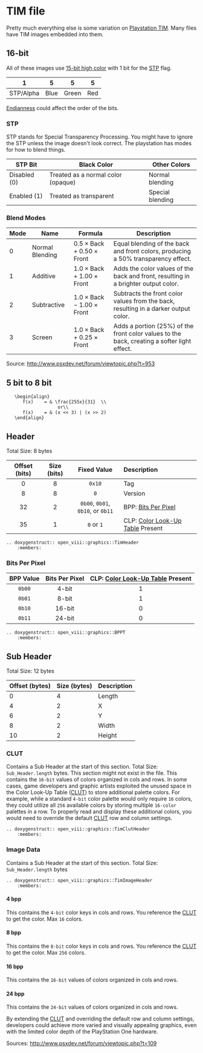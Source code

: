 TIM file
=====
Pretty much everything else is some variation on
[Playstation TIM](http://fileformats.archiveteam.org/wiki/TIM_(PlayStation_graphics)). Many files have TIM images
embedded into them.

## 16-bit

All of these images use [15-bit high color](https://en.wikipedia.org/wiki/High_color#15-bit_high_color) with 1 bit for
the [STP](#stp) flag.

| 1         | 5    | 5     | 5   |
|-----------|------|-------|-----|
| STP/Alpha | Blue | Green | Red |

[Endianness](https://en.wikipedia.org/wiki/Endianness) could affect the order of the bits.

### STP

STP stands for Special Transparency Processing. You might have to ignore the STP unless the image doesn't look correct.
The playstation has modes for how to
blend things.

| STP Bit	     | Black Color                        | Other Colors     |
|--------------|------------------------------------|------------------|
| Disabled (0) | Treated as a normal color (opaque) | 	Normal blending |
| Enabled (1)  | Treated as transparent	            | Special blending |

### Blend Modes

| Mode | Name            | Formula                                             | Description                                                                                 |
|------|-----------------|-----------------------------------------------------|---------------------------------------------------------------------------------------------|
| 0    | Normal Blending | $0.5 \times \text{Back} + 0.50 \times \text{Front}$ | Equal blending of the back and front colors, producing a 50% transparency effect.           |
| 1    | Additive        | $1.0 \times \text{Back} + 1.00 \times \text{Front}$ | Adds the color values of the back and front, resulting in a brighter output color.          |
| 2    | Subtractive     | $1.0 \times \text{Back} - 1.00 \times \text{Front}$ | Subtracts the front color values from the back, resulting in a darker output color.         |
| 3    | Screen          | $1.0 \times \text{Back} + 0.25 \times \text{Front}$ | Adds a portion (25%) of the front color values to the back, creating a softer light effect. |

Source:
http://www.psxdev.net/forum/viewtopic.php?t=953

## 5 bit to 8 bit

```{math}
   \begin{align}
      f(x)    = & \frac{255x}{31}  \\
                   or\\   
      f(x)    = & (x << 3) | (x >> 2)
   \end{align}   
```

## Header
Total Size: 8 bytes

| Offset (bits) | Size (bits) |            Fixed Value            | Description                               |
|:-------------:|:-----------:|:---------------------------------:|:------------------------------------------|
|       0       |      8      |              `0x10`               | Tag                                       |
|       8       |      8      |                `0`                | Version                                   |
|      32       |      2      | `0b00`, `0b01`, `0b10`, or `0b11` | BPP: [Bits Per Pixel](#bits_per_pixel)    |
|      35       |      1      |            `0` or `1`             | CLP: [Color Look-Up Table](#clut) Present |

```{eval-rst}
.. doxygenstruct:: open_viii::graphics::TimHeader
    :members:
```

### Bits Per Pixel

| BPP Value | Bits Per Pixel | CLP: [Color Look-Up Table](#clut) Present |
|:---------:|:--------------:|:-----------------------------------------:|
|  `0b00`   |     4-bit      |                     1                     |
|  `0b01`   |     8-bit      |                     1                     |
|  `0b10`   |     16-bit     |                     0                     |
|  `0b11`   |     24-bit     |                     0                     |

```{eval-rst}
.. doxygenstruct:: open_viii::graphics::BPPT
    :members:
```

## Sub Header

Total Size: 12 bytes

| Offset (bytes) | Size (bytes) | Description |
|----------------|--------------|-------------|
| 0              | 4            | Length      |
| 4              | 2            | X           |
| 6              | 2            | Y           |
| 8              | 2            | Width       |
| 10             | 2            | Height      |

### CLUT

Contains a Sub Header at the start of this section. Total Size: `Sub_Header.length` bytes. This section might not exist
in the file. This contains the `16-bit` values of colors organized in cols and rows. In some cases, game developers and
graphic artists exploited the unused space in the Color Look-Up Table ([CLUT](#clut))
to store additional palette colors. For example, while a standard `4-bit` color palette would only require `16` colors,
they could utilize all `256` available colors by storing multiple `16-color` palettes in a row. To properly read and
display these additional colors, you would need to override the default [CLUT](#clut) row and column settings.

```{eval-rst}
.. doxygenstruct:: open_viii::graphics::TimClutHeader
    :members:
```

### Image Data

Contains a Sub Header at the start of this section. Total Size: `Sub_Header.length` bytes

```{eval-rst}
.. doxygenstruct:: open_viii::graphics::TimImageHeader
    :members:
```

#### 4 bpp

This contains the `4-bit` color keys in cols and rows. You reference the [CLUT](#clut) to get the color. Max `16`
colors.

#### 8 bpp

This contains the `8-bit` color keys in cols and rows. You reference the [CLUT](#clut) to get the color. Max `256`
colors.

#### 16 bpp

This contains the `16-bit` values of colors organized in cols and rows.

#### 24 bpp

This contains the `24-bit` values of colors organized in cols and rows.

By extending the [CLUT](#clut) and overriding the default row and column settings, developers could achieve more varied
and visually appealing graphics, even with the limited color depth of the PlayStation One hardware.

Sources: http://www.psxdev.net/forum/viewtopic.php?t=109
